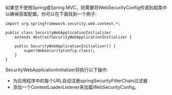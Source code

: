 如果您不使用Spring或Spring MVC，则需要将WebSecurityConfig传递到超类中以确保获取配置。你可以在下面找到一个例子:

```
import org.springframework.security.web.context.*;

public class SecurityWebApplicationInitializer
    extends AbstractSecurityWebApplicationInitializer {

    public SecurityWebApplicationInitializer() {
        super(WebSecurityConfig.class);
    }
}
```

SecurityWebApplicationInitializer将执行以下操作:

* 为应用程序中的每个URL自动注册springSecurityFilterChain过滤器
* 添加一个ContextLoaderListener来加载WebSecurityConfig。



